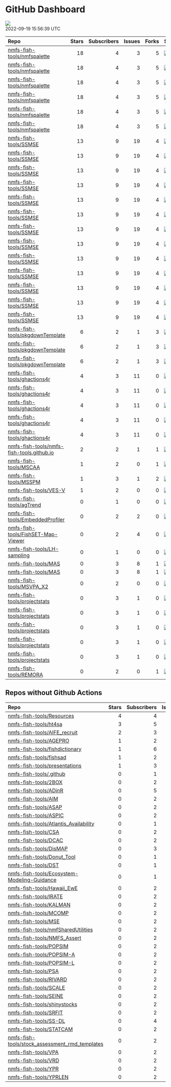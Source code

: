 GitHub Dashboard
================

![](https://github.com/nmfs-fish-tools/status/workflows/Render%20Status/badge.svg)  
2022-09-19 15:56:39 UTC

| Repo                                                                                                      | Stars | Subscribers | Issues | Forks | Status                                                                                                                                                                                               | Commit                                                                                                                                                                                                              |
| :-------------------------------------------------------------------------------------------------------- | ----: | ----------: | -----: | ----: | :--------------------------------------------------------------------------------------------------------------------------------------------------------------------------------------------------- | :------------------------------------------------------------------------------------------------------------------------------------------------------------------------------------------------------------------ |
| [nmfs-fish-tools/nmfspalette](https://github.com/nmfs-fish-tools/nmfspalette)                             |    18 |           4 |      3 |     5 | [![](https://github.com/nmfs-fish-tools/nmfspalette/workflows/pages-build-deployment/badge.svg)](https://github.com/nmfs-fish-tools/nmfspalette/actions/runs/1773476674)                             | <a href="https://github.com/nmfs-fish-tools/nmfspalette/commit/4ffa52d2fa6853d3a4c1c456ae329c9b8bd7c00b" title="Built site for nmfspalette: 0.0.0.9000@fcba6b0">4ffa52</a>                                          |
| [nmfs-fish-tools/nmfspalette](https://github.com/nmfs-fish-tools/nmfspalette)                             |    18 |           4 |      3 |     5 | [![](https://github.com/nmfs-fish-tools/nmfspalette/workflows/call-r-cmd-check/badge.svg)](https://github.com/nmfs-fish-tools/nmfspalette/actions/runs/2203655166)                                   | <a href="https://github.com/nmfs-fish-tools/nmfspalette/commit/fcba6b0380c5bab0e2e37507ea0d66289e4762bf" title="add r cmd check full workflow">fcba6b</a>                                                           |
| [nmfs-fish-tools/nmfspalette](https://github.com/nmfs-fish-tools/nmfspalette)                             |    18 |           4 |      3 |     5 | [![](https://github.com/nmfs-fish-tools/nmfspalette/workflows/call-style/badge.svg)](https://github.com/nmfs-fish-tools/nmfspalette/actions/runs/1773382868)                                         | <a href="https://github.com/nmfs-fish-tools/nmfspalette/commit/fcba6b0380c5bab0e2e37507ea0d66289e4762bf" title="add r cmd check full workflow">fcba6b</a>                                                           |
| [nmfs-fish-tools/nmfspalette](https://github.com/nmfs-fish-tools/nmfspalette)                             |    18 |           4 |      3 |     5 | [![](https://github.com/nmfs-fish-tools/nmfspalette/workflows/call-update-docs/badge.svg)](https://github.com/nmfs-fish-tools/nmfspalette/actions/runs/1773382874)                                   | <a href="https://github.com/nmfs-fish-tools/nmfspalette/commit/fcba6b0380c5bab0e2e37507ea0d66289e4762bf" title="add r cmd check full workflow">fcba6b</a>                                                           |
| [nmfs-fish-tools/nmfspalette](https://github.com/nmfs-fish-tools/nmfspalette)                             |    18 |           4 |      3 |     5 | [![](https://github.com/nmfs-fish-tools/nmfspalette/workflows/call-update-pkgdown/badge.svg)](https://github.com/nmfs-fish-tools/nmfspalette/actions/runs/1773382865)                                | <a href="https://github.com/nmfs-fish-tools/nmfspalette/commit/fcba6b0380c5bab0e2e37507ea0d66289e4762bf" title="add r cmd check full workflow">fcba6b</a>                                                           |
| [nmfs-fish-tools/nmfspalette](https://github.com/nmfs-fish-tools/nmfspalette)                             |    18 |           4 |      3 |     5 | [![](https://github.com/nmfs-fish-tools/nmfspalette/workflows/call-r-cmd-check/badge.svg)](https://github.com/nmfs-fish-tools/nmfspalette/actions/runs/2203655165)                                   | <a href="https://github.com/nmfs-fish-tools/nmfspalette/commit/fcba6b0380c5bab0e2e37507ea0d66289e4762bf" title="add r cmd check full workflow">fcba6b</a>                                                           |
| [nmfs-fish-tools/SSMSE](https://github.com/nmfs-fish-tools/SSMSE)                                         |    13 |           9 |     19 |     4 | [![](https://github.com/nmfs-fish-tools/SSMSE/workflows/call-r-cmd-check/badge.svg)](https://github.com/nmfs-fish-tools/SSMSE/actions/runs/3075439865)                                               | <a href="https://github.com/nmfs-fish-tools/SSMSE/commit/86f2e8bca93f224929de1ec05b92d15dea463509" title="test double curly braces in problem bib entry">86f2e8</a>                                                 |
| [nmfs-fish-tools/SSMSE](https://github.com/nmfs-fish-tools/SSMSE)                                         |    13 |           9 |     19 |     4 | [![](https://github.com/nmfs-fish-tools/SSMSE/workflows/call-calc_coverage/badge.svg)](https://github.com/nmfs-fish-tools/SSMSE/actions/runs/2584275057)                                             | <a href="https://github.com/nmfs-fish-tools/SSMSE/commit/3cbd0cafaf432d21812c0809f21cfb49b9435acb" title="ignore more files to reduce runs of workflows">3cbd0c</a>                                                 |
| [nmfs-fish-tools/SSMSE](https://github.com/nmfs-fish-tools/SSMSE)                                         |    13 |           9 |     19 |     4 | [![](https://github.com/nmfs-fish-tools/SSMSE/workflows/call-style/badge.svg)](https://github.com/nmfs-fish-tools/SSMSE/actions/runs/1454874035)                                                     | <a href="https://github.com/nmfs-fish-tools/SSMSE/commit/cd50bbd2b4d78dd5b590b33f1642b8943a8cde6f" title="Merge pull request #104 from nmfs-fish-tools/style-code">cd50bb</a>                                       |
| [nmfs-fish-tools/SSMSE](https://github.com/nmfs-fish-tools/SSMSE)                                         |    13 |           9 |     19 |     4 | [![](https://github.com/nmfs-fish-tools/SSMSE/workflows/call-update-docs/badge.svg)](https://github.com/nmfs-fish-tools/SSMSE/actions/runs/1454874034)                                               | <a href="https://github.com/nmfs-fish-tools/SSMSE/commit/cd50bbd2b4d78dd5b590b33f1642b8943a8cde6f" title="Merge pull request #104 from nmfs-fish-tools/style-code">cd50bb</a>                                       |
| [nmfs-fish-tools/SSMSE](https://github.com/nmfs-fish-tools/SSMSE)                                         |    13 |           9 |     19 |     4 | [![](https://github.com/nmfs-fish-tools/SSMSE/workflows/update-bookdown/badge.svg)](https://github.com/nmfs-fish-tools/SSMSE/actions/runs/2584011888)                                                | <a href="https://github.com/nmfs-fish-tools/SSMSE/commit/ece07ae6413d928c76333ae153c22eafa27ae4d8" title="docs: update readme (#137)">ece07a</a>                                                                    |
| [nmfs-fish-tools/SSMSE](https://github.com/nmfs-fish-tools/SSMSE)                                         |    13 |           9 |     19 |     4 | [![](https://github.com/nmfs-fish-tools/SSMSE/workflows/call-doc-and-style-r/badge.svg)](https://github.com/nmfs-fish-tools/SSMSE/actions/runs/2584054533)                                           | <a href="https://github.com/nmfs-fish-tools/SSMSE/commit/eb0b3d2a4cd10f653d4649c8aa2d63ecd298ce78" title="style and docs: run devtools::document() and styler::style_pkg() (#138)">eb0b3d</a>                       |
| [nmfs-fish-tools/SSMSE](https://github.com/nmfs-fish-tools/SSMSE)                                         |    13 |           9 |     19 |     4 | [![](https://github.com/nmfs-fish-tools/SSMSE/workflows/Render%20README/badge.svg)](https://github.com/nmfs-fish-tools/SSMSE/actions/runs/2584275168)                                                | <a href="https://github.com/nmfs-fish-tools/SSMSE/commit/3cbd0cafaf432d21812c0809f21cfb49b9435acb" title="ignore more files to reduce runs of workflows">3cbd0c</a>                                                 |
| [nmfs-fish-tools/SSMSE](https://github.com/nmfs-fish-tools/SSMSE)                                         |    13 |           9 |     19 |     4 | [![](https://github.com/nmfs-fish-tools/SSMSE/workflows/pages-build-deployment/badge.svg)](https://github.com/nmfs-fish-tools/SSMSE/actions/runs/2584064590)                                         | <a href="https://github.com/nmfs-fish-tools/SSMSE/commit/8be2f7af6669f57cde706b0ea92fa28fdf7969db" title="Deploying to gh-pages from @ nmfs-fish-tools/SSMSE@ece07ae6413d928c76333ae153c22eafa27ae4d8 🚀">8be2f7</a> |
| [nmfs-fish-tools/SSMSE](https://github.com/nmfs-fish-tools/SSMSE)                                         |    13 |           9 |     19 |     4 | [![](https://github.com/nmfs-fish-tools/SSMSE/workflows/call-update-bin/badge.svg)](https://github.com/nmfs-fish-tools/SSMSE/actions/runs/2103366278)                                                | <a href="https://github.com/nmfs-fish-tools/SSMSE/commit/a9fe5db944fcae172664d88fa65f2709b632e9cc" title="test update bin workflow">a9fe5d</a>                                                                      |
| [nmfs-fish-tools/SSMSE](https://github.com/nmfs-fish-tools/SSMSE)                                         |    13 |           9 |     19 |     4 | [![](https://github.com/nmfs-fish-tools/SSMSE/workflows/call-update-ss3/badge.svg)](https://github.com/nmfs-fish-tools/SSMSE/actions/runs/2190687326)                                                | <a href="https://github.com/nmfs-fish-tools/SSMSE/commit/be5911220ed037686d01f3de42d4bbec08bfec2d" title="test changes to updating ss3 binaries">be5911</a>                                                         |
| [nmfs-fish-tools/SSMSE](https://github.com/nmfs-fish-tools/SSMSE)                                         |    13 |           9 |     19 |     4 | [![](https://github.com/nmfs-fish-tools/SSMSE/workflows/Generate%20JOSS%20pdf/badge.svg)](https://github.com/nmfs-fish-tools/SSMSE/actions/runs/2754265727)                                          | <a href="https://github.com/nmfs-fish-tools/SSMSE/commit/86f2e8bca93f224929de1ec05b92d15dea463509" title="test double curly braces in problem bib entry">86f2e8</a>                                                 |
| [nmfs-fish-tools/SSMSE](https://github.com/nmfs-fish-tools/SSMSE)                                         |    13 |           9 |     19 |     4 | [![](https://github.com/nmfs-fish-tools/SSMSE/workflows/R-CMD-check/badge.svg)](https://github.com/nmfs-fish-tools/SSMSE/actions/runs/1409345113)                                                    | <a href="https://github.com/nmfs-fish-tools/SSMSE/commit/73f0bd09d10fb43576e4085996c3da9af688a5f7" title="bump version">73f0bd</a>                                                                                  |
| [nmfs-fish-tools/SSMSE](https://github.com/nmfs-fish-tools/SSMSE)                                         |    13 |           9 |     19 |     4 | [![](https://github.com/nmfs-fish-tools/SSMSE/workflows/calc-coverage/badge.svg)](https://github.com/nmfs-fish-tools/SSMSE/actions/runs/1409345115)                                                  | <a href="https://github.com/nmfs-fish-tools/SSMSE/commit/73f0bd09d10fb43576e4085996c3da9af688a5f7" title="bump version">73f0bd</a>                                                                                  |
| [nmfs-fish-tools/pkgdownTemplate](https://github.com/nmfs-fish-tools/pkgdownTemplate)                     |     6 |           2 |      1 |     3 | [![](https://github.com/nmfs-fish-tools/pkgdownTemplate/workflows/R-CMD-check/badge.svg)](https://github.com/nmfs-fish-tools/pkgdownTemplate/actions/runs/1650643831)                                | <a href="https://github.com/nmfs-fish-tools/pkgdownTemplate/commit/9fce8dd27832308c5b87095b5e0504aa3cbc3895" title="Update extra.css">9fce8d</a>                                                                    |
| [nmfs-fish-tools/pkgdownTemplate](https://github.com/nmfs-fish-tools/pkgdownTemplate)                     |     6 |           2 |      1 |     3 | [![](https://github.com/nmfs-fish-tools/pkgdownTemplate/workflows/update-pkgdown-site/badge.svg)](https://github.com/nmfs-fish-tools/pkgdownTemplate/actions/runs/1650643829)                        | <a href="https://github.com/nmfs-fish-tools/pkgdownTemplate/commit/9fce8dd27832308c5b87095b5e0504aa3cbc3895" title="Update extra.css">9fce8d</a>                                                                    |
| [nmfs-fish-tools/pkgdownTemplate](https://github.com/nmfs-fish-tools/pkgdownTemplate)                     |     6 |           2 |      1 |     3 | [![](https://github.com/nmfs-fish-tools/pkgdownTemplate/workflows/pages-build-deployment/badge.svg)](https://github.com/nmfs-fish-tools/pkgdownTemplate/actions/runs/1650657117)                     | <a href="https://github.com/nmfs-fish-tools/pkgdownTemplate/commit/1b87ae617fb07e4bc79794570d52444e3d08800f" title="Build site">1b87ae</a>                                                                          |
| [nmfs-fish-tools/ghactions4r](https://github.com/nmfs-fish-tools/ghactions4r)                             |     4 |           3 |     11 |     0 | [![](https://github.com/nmfs-fish-tools/ghactions4r/workflows/call-doc-and-style-r/badge.svg)](https://github.com/nmfs-fish-tools/ghactions4r/actions/runs/2578798057)                               | <a href="https://github.com/nmfs-fish-tools/ghactions4r/commit/b14e20962fd07aec39dbbadb8038553a9d423be6" title="Merge pull request #45 from nmfs-fish-tools/style-doc-code">b14e20</a>                              |
| [nmfs-fish-tools/ghactions4r](https://github.com/nmfs-fish-tools/ghactions4r)                             |     4 |           3 |     11 |     0 | [![](https://github.com/nmfs-fish-tools/ghactions4r/workflows/call-r-cmd-check/badge.svg)](https://github.com/nmfs-fish-tools/ghactions4r/actions/runs/2941274352)                                   | <a href="https://github.com/nmfs-fish-tools/ghactions4r/commit/b14e20962fd07aec39dbbadb8038553a9d423be6" title="Merge pull request #45 from nmfs-fish-tools/style-doc-code">b14e20</a>                              |
| [nmfs-fish-tools/ghactions4r](https://github.com/nmfs-fish-tools/ghactions4r)                             |     4 |           3 |     11 |     0 | [![](https://github.com/nmfs-fish-tools/ghactions4r/workflows/call-update-pkgdown/badge.svg)](https://github.com/nmfs-fish-tools/ghactions4r/actions/runs/2578798058)                                | <a href="https://github.com/nmfs-fish-tools/ghactions4r/commit/b14e20962fd07aec39dbbadb8038553a9d423be6" title="Merge pull request #45 from nmfs-fish-tools/style-doc-code">b14e20</a>                              |
| [nmfs-fish-tools/ghactions4r](https://github.com/nmfs-fish-tools/ghactions4r)                             |     4 |           3 |     11 |     0 | [![](https://github.com/nmfs-fish-tools/ghactions4r/workflows/style%20r%20code%20with%20styler/badge.svg)](https://github.com/nmfs-fish-tools/ghactions4r/actions/runs/2197258089)                   | <a href="https://github.com/nmfs-fish-tools/ghactions4r/commit/b4163235ad1aa854beb8585efc0f5234866e1e98" title="fix indentation">b41632</a>                                                                         |
| [nmfs-fish-tools/ghactions4r](https://github.com/nmfs-fish-tools/ghactions4r)                             |     4 |           3 |     11 |     0 | [![](https://github.com/nmfs-fish-tools/ghactions4r/workflows/pages-build-deployment/badge.svg)](https://github.com/nmfs-fish-tools/ghactions4r/actions/runs/2578810318)                             | <a href="https://github.com/nmfs-fish-tools/ghactions4r/commit/ba88b75fb28fd81ecea2ef03a4120769b1c2fa5a" title="Built site for ghactions4r: 0.0.2@b14e209">ba88b7</a>                                               |
| [nmfs-fish-tools/nmfs-fish-tools.github.io](https://github.com/nmfs-fish-tools/nmfs-fish-tools.github.io) |     2 |           2 |      1 |     1 | [![](https://github.com/nmfs-fish-tools/nmfs-fish-tools.github.io/workflows/pages-build-deployment/badge.svg)](https://github.com/nmfs-fish-tools/nmfs-fish-tools.github.io/actions/runs/2922090016) | <a href="https://github.com/nmfs-fish-tools/nmfs-fish-tools.github.io/commit/3b5771838cb0c6dbea0837ebd09a8f15be358212" title="rm unneeded file">3b5771</a>                                                          |
| [nmfs-fish-tools/MSCAA](https://github.com/nmfs-fish-tools/MSCAA)                                         |     1 |           2 |      0 |     1 | [![](https://github.com/nmfs-fish-tools/MSCAA/workflows/pages-build-deployment/badge.svg)](https://github.com/nmfs-fish-tools/MSCAA/actions/runs/1837646898)                                         | <a href="https://github.com/nmfs-fish-tools/MSCAA/commit/acd80c59d7af05f5cc4858e4fedb56429a468bc0" title="Updated version number">acd80c</a>                                                                        |
| [nmfs-fish-tools/MSSPM](https://github.com/nmfs-fish-tools/MSSPM)                                         |     1 |           3 |      1 |     2 | [![](https://github.com/nmfs-fish-tools/MSSPM/workflows/pages-build-deployment/badge.svg)](https://github.com/nmfs-fish-tools/MSSPM/actions/runs/3071097182)                                         | <a href="https://github.com/nmfs-fish-tools/MSSPM/commit/0e4ce16143d828847375da5ff3149835908fb52c" title="Mods for 1.3.1">0e4ce1</a>                                                                                |
| [nmfs-fish-tools/VES-V](https://github.com/nmfs-fish-tools/VES-V)                                         |     1 |           2 |      0 |     0 | [![](https://github.com/nmfs-fish-tools/VES-V/workflows/pages-build-deployment/badge.svg)](https://github.com/nmfs-fish-tools/VES-V/actions/runs/1866245955)                                         | <a href="https://github.com/nmfs-fish-tools/VES-V/commit/01fac8e8baf5504f5aaa076efe70e93b9a1eb0e4" title="move to dropbox links">01fac8</a>                                                                         |
| [nmfs-fish-tools/agTrend](https://github.com/nmfs-fish-tools/agTrend)                                     |     0 |           1 |      0 |     0 | [![](https://github.com/nmfs-fish-tools/agTrend/workflows/pages-build-deployment/badge.svg)](https://github.com/nmfs-fish-tools/agTrend/actions/runs/1740823529)                                     | <a href="https://github.com/nmfs-fish-tools/agTrend/commit/43acc13a052ecb8a209c47e15eff88bee89e4959" title="update site">43acc1</a>                                                                                 |
| [nmfs-fish-tools/EmbeddedProfiler](https://github.com/nmfs-fish-tools/EmbeddedProfiler)                   |     0 |           2 |      2 |     0 | [![](https://github.com/nmfs-fish-tools/EmbeddedProfiler/workflows/EmbeddedProfiler/badge.svg)](https://github.com/nmfs-fish-tools/EmbeddedProfiler/actions/runs/1693986520)                         | <a href="https://github.com/nmfs-fish-tools/EmbeddedProfiler/commit/0d1dc2efc6351bef7409504698e3203b38d55ab5" title="Merge pull request #4 from Bai-Li-NOAA/main">0d1dc2</a>                                        |
| [nmfs-fish-tools/FishSET-Map-Viewer](https://github.com/nmfs-fish-tools/FishSET-Map-Viewer)               |     0 |           2 |      4 |     0 | [![](https://github.com/nmfs-fish-tools/FishSET-Map-Viewer/workflows/pages-build-deployment/badge.svg)](https://github.com/nmfs-fish-tools/FishSET-Map-Viewer/actions/runs/1654084990)               | <a href="https://github.com/nmfs-fish-tools/FishSET-Map-Viewer/commit/12981be4c6d5caba9f394be4ee9e694c6996d9df" title="Update README.md">12981b</a>                                                                 |
| [nmfs-fish-tools/LH-sampling](https://github.com/nmfs-fish-tools/LH-sampling)                             |     0 |           1 |      0 |     0 | [![](https://github.com/nmfs-fish-tools/LH-sampling/workflows/pages-build-deployment/badge.svg)](https://github.com/nmfs-fish-tools/LH-sampling/actions/runs/1741466666)                             | <a href="https://github.com/nmfs-fish-tools/LH-sampling/commit/1368e8c6f540fc0afe1784c8af9bd556d9fe3f6c" title="update site">1368e8</a>                                                                             |
| [nmfs-fish-tools/MAS](https://github.com/nmfs-fish-tools/MAS)                                             |     0 |           3 |      8 |     1 | [![](https://github.com/nmfs-fish-tools/MAS/workflows/C/C++%20CI/badge.svg)](https://github.com/nmfs-fish-tools/MAS/actions/runs/1127873648)                                                         | <a href="https://github.com/nmfs-fish-tools/MAS/commit/6793e7ee28d8e2d98855adb1c15c3cb0875bb3cc" title="removed model comparison directory">6793e7</a>                                                              |
| [nmfs-fish-tools/MAS](https://github.com/nmfs-fish-tools/MAS)                                             |     0 |           3 |      8 |     1 | [![](https://github.com/nmfs-fish-tools/MAS/workflows/C/C++%20CI/badge.svg)](https://github.com/nmfs-fish-tools/MAS/actions/runs/1127873649)                                                         | <a href="https://github.com/nmfs-fish-tools/MAS/commit/6793e7ee28d8e2d98855adb1c15c3cb0875bb3cc" title="removed model comparison directory">6793e7</a>                                                              |
| [nmfs-fish-tools/MSVPA\_X2](https://github.com/nmfs-fish-tools/MSVPA_X2)                                  |     0 |           2 |      0 |     0 | [![](https://github.com/nmfs-fish-tools/MSVPA_X2/workflows/pages-build-deployment/badge.svg)](https://github.com/nmfs-fish-tools/MSVPA_X2/actions/runs/1837647526)                                   | <a href="https://github.com/nmfs-fish-tools/MSVPA_X2/commit/a8a1b7e2757f9a23ac8c779dd1c76758ba24f4e5" title="Updated version number">a8a1b7</a>                                                                     |
| [nmfs-fish-tools/projectstats](https://github.com/nmfs-fish-tools/projectstats)                           |     0 |           3 |      1 |     0 | [![](https://github.com/nmfs-fish-tools/projectstats/workflows/call-update-docs/badge.svg)](https://github.com/nmfs-fish-tools/projectstats/actions/runs/2667074338)                                 | <a href="https://github.com/nmfs-fish-tools/projectstats/commit/c3facbf48ab87a570a7c254cf65ac8bfe7a8752f" title="update with an example">c3facb</a>                                                                 |
| [nmfs-fish-tools/projectstats](https://github.com/nmfs-fish-tools/projectstats)                           |     0 |           3 |      1 |     0 | [![](https://github.com/nmfs-fish-tools/projectstats/workflows/call-update-pkgdown/badge.svg)](https://github.com/nmfs-fish-tools/projectstats/actions/runs/2667074337)                              | <a href="https://github.com/nmfs-fish-tools/projectstats/commit/c3facbf48ab87a570a7c254cf65ac8bfe7a8752f" title="update with an example">c3facb</a>                                                                 |
| [nmfs-fish-tools/projectstats](https://github.com/nmfs-fish-tools/projectstats)                           |     0 |           3 |      1 |     0 | [![](https://github.com/nmfs-fish-tools/projectstats/workflows/call-r-cmd-check/badge.svg)](https://github.com/nmfs-fish-tools/projectstats/actions/runs/2667074339)                                 | <a href="https://github.com/nmfs-fish-tools/projectstats/commit/c3facbf48ab87a570a7c254cf65ac8bfe7a8752f" title="update with an example">c3facb</a>                                                                 |
| [nmfs-fish-tools/projectstats](https://github.com/nmfs-fish-tools/projectstats)                           |     0 |           3 |      1 |     0 | [![](https://github.com/nmfs-fish-tools/projectstats/workflows/render-rmarkdown/badge.svg)](https://github.com/nmfs-fish-tools/projectstats/actions/runs/2505642681)                                 | <a href="https://github.com/nmfs-fish-tools/projectstats/commit/763d3eab091d9cb8d36b40f7bbc0bd61542f4f7d" title="render readme">763d3e</a>                                                                          |
| [nmfs-fish-tools/projectstats](https://github.com/nmfs-fish-tools/projectstats)                           |     0 |           3 |      1 |     0 | [![](https://github.com/nmfs-fish-tools/projectstats/workflows/pages-build-deployment/badge.svg)](https://github.com/nmfs-fish-tools/projectstats/actions/runs/2667088869)                           | <a href="https://github.com/nmfs-fish-tools/projectstats/commit/ffe61473f3b0693aaf7c21cbaa4e81bf2001a5b3" title="Built site for projectstats: 0.0.0.9000@c3facbf">ffe614</a>                                        |
| [nmfs-fish-tools/REMORA](https://github.com/nmfs-fish-tools/REMORA)                                       |     0 |           2 |      0 |     1 | [![](https://github.com/nmfs-fish-tools/REMORA/workflows/pages-build-deployment/badge.svg)](https://github.com/nmfs-fish-tools/REMORA/actions/runs/3064904542)                                       | <a href="https://github.com/nmfs-fish-tools/REMORA/commit/7b82e763527844a3bb46c90504d7753e982f9bba" title="Mods for 1.3.0">7b82e7</a>                                                                               |

## Repos without Github Actions

| Repo                                                                                                                   | Stars | Subscribers | Issues | Forks |
| :--------------------------------------------------------------------------------------------------------------------- | ----: | ----------: | -----: | ----: |
| [nmfs-fish-tools/Resources](https://github.com/nmfs-fish-tools/Resources)                                              |     4 |           4 |      2 |     3 |
| [nmfs-fish-tools/ht4sa](https://github.com/nmfs-fish-tools/ht4sa)                                                      |     3 |           5 |      2 |     1 |
| [nmfs-fish-tools/AIFE\_recruit](https://github.com/nmfs-fish-tools/AIFE_recruit)                                       |     2 |           3 |      0 |     0 |
| [nmfs-fish-tools/AGEPRO](https://github.com/nmfs-fish-tools/AGEPRO)                                                    |     1 |           2 |      1 |     2 |
| [nmfs-fish-tools/fishdictionary](https://github.com/nmfs-fish-tools/fishdictionary)                                    |     1 |           6 |     18 |     0 |
| [nmfs-fish-tools/fishsad](https://github.com/nmfs-fish-tools/fishsad)                                                  |     1 |           2 |      0 |     0 |
| [nmfs-fish-tools/presentations](https://github.com/nmfs-fish-tools/presentations)                                      |     1 |           3 |      1 |     0 |
| [nmfs-fish-tools/.github](https://github.com/nmfs-fish-tools/.github)                                                  |     0 |           1 |      0 |     0 |
| [nmfs-fish-tools/2BOX](https://github.com/nmfs-fish-tools/2BOX)                                                        |     0 |           2 |      0 |     0 |
| [nmfs-fish-tools/ADinR](https://github.com/nmfs-fish-tools/ADinR)                                                      |     0 |           5 |      1 |     0 |
| [nmfs-fish-tools/AIM](https://github.com/nmfs-fish-tools/AIM)                                                          |     0 |           2 |      1 |     0 |
| [nmfs-fish-tools/ASAP](https://github.com/nmfs-fish-tools/ASAP)                                                        |     0 |           2 |      0 |     0 |
| [nmfs-fish-tools/ASPIC](https://github.com/nmfs-fish-tools/ASPIC)                                                      |     0 |           2 |      0 |     0 |
| [nmfs-fish-tools/Atlantis\_Availability](https://github.com/nmfs-fish-tools/Atlantis_Availability)                     |     0 |           1 |      0 |     0 |
| [nmfs-fish-tools/CSA](https://github.com/nmfs-fish-tools/CSA)                                                          |     0 |           2 |      0 |     0 |
| [nmfs-fish-tools/DCAC](https://github.com/nmfs-fish-tools/DCAC)                                                        |     0 |           2 |      0 |     0 |
| [nmfs-fish-tools/DisMAP](https://github.com/nmfs-fish-tools/DisMAP)                                                    |     0 |           3 |      0 |     0 |
| [nmfs-fish-tools/Donut\_Tool](https://github.com/nmfs-fish-tools/Donut_Tool)                                           |     0 |           1 |      0 |     0 |
| [nmfs-fish-tools/DST](https://github.com/nmfs-fish-tools/DST)                                                          |     0 |           1 |      0 |     0 |
| [nmfs-fish-tools/Ecosystem-Modeling-Guidance](https://github.com/nmfs-fish-tools/Ecosystem-Modeling-Guidance)          |     0 |           1 |      0 |     0 |
| [nmfs-fish-tools/Hawaii\_EwE](https://github.com/nmfs-fish-tools/Hawaii_EwE)                                           |     0 |           2 |      0 |     0 |
| [nmfs-fish-tools/IRATE](https://github.com/nmfs-fish-tools/IRATE)                                                      |     0 |           2 |      0 |     0 |
| [nmfs-fish-tools/KALMAN](https://github.com/nmfs-fish-tools/KALMAN)                                                    |     0 |           2 |      0 |     0 |
| [nmfs-fish-tools/MCOMP](https://github.com/nmfs-fish-tools/MCOMP)                                                      |     0 |           2 |      0 |     0 |
| [nmfs-fish-tools/MSE](https://github.com/nmfs-fish-tools/MSE)                                                          |     0 |           2 |      0 |     0 |
| [nmfs-fish-tools/nmfSharedUtilities](https://github.com/nmfs-fish-tools/nmfSharedUtilities)                            |     0 |           2 |      0 |     2 |
| [nmfs-fish-tools/NMFS\_Assert](https://github.com/nmfs-fish-tools/NMFS_Assert)                                         |     0 |           2 |      0 |     0 |
| [nmfs-fish-tools/POPSIM](https://github.com/nmfs-fish-tools/POPSIM)                                                    |     0 |           2 |      0 |     0 |
| [nmfs-fish-tools/POPSIM-A](https://github.com/nmfs-fish-tools/POPSIM-A)                                                |     0 |           2 |      0 |     0 |
| [nmfs-fish-tools/POPSIM-L](https://github.com/nmfs-fish-tools/POPSIM-L)                                                |     0 |           2 |      0 |     0 |
| [nmfs-fish-tools/PSA](https://github.com/nmfs-fish-tools/PSA)                                                          |     0 |           2 |      0 |     0 |
| [nmfs-fish-tools/RIVARD](https://github.com/nmfs-fish-tools/RIVARD)                                                    |     0 |           2 |      0 |     0 |
| [nmfs-fish-tools/SCALE](https://github.com/nmfs-fish-tools/SCALE)                                                      |     0 |           2 |      0 |     0 |
| [nmfs-fish-tools/SEINE](https://github.com/nmfs-fish-tools/SEINE)                                                      |     0 |           2 |      0 |     0 |
| [nmfs-fish-tools/shinystocks](https://github.com/nmfs-fish-tools/shinystocks)                                          |     0 |           2 |      0 |     0 |
| [nmfs-fish-tools/SRFIT](https://github.com/nmfs-fish-tools/SRFIT)                                                      |     0 |           2 |      0 |     0 |
| [nmfs-fish-tools/SS-DL](https://github.com/nmfs-fish-tools/SS-DL)                                                      |     0 |           4 |      0 |     0 |
| [nmfs-fish-tools/STATCAM](https://github.com/nmfs-fish-tools/STATCAM)                                                  |     0 |           2 |      0 |     0 |
| [nmfs-fish-tools/stock\_assessment\_rmd\_templates](https://github.com/nmfs-fish-tools/stock_assessment_rmd_templates) |     0 |           2 |      0 |     0 |
| [nmfs-fish-tools/VPA](https://github.com/nmfs-fish-tools/VPA)                                                          |     0 |           2 |      0 |     0 |
| [nmfs-fish-tools/VRD](https://github.com/nmfs-fish-tools/VRD)                                                          |     0 |           2 |      0 |     0 |
| [nmfs-fish-tools/YPR](https://github.com/nmfs-fish-tools/YPR)                                                          |     0 |           2 |      0 |     0 |
| [nmfs-fish-tools/YPRLEN](https://github.com/nmfs-fish-tools/YPRLEN)                                                    |     0 |           2 |      0 |     0 |
